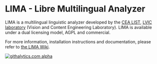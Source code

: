 LIMA - Libre Multilingual Analyzer
==================================

LIMA is a multilingual linguistic analyzer developed by the [CEA LIST](http://www-list.cea.fr/en), [LVIC laboratory](http://www.kalisteo.fr/en/index.htm) (Vision and Content Engineering Laboratory). LIMA is available under a dual licensing model, AGPL and commercial. 

For more information, installation instructions and documentation, please refer to [the LIMA Wiki](https://github.com/aymara/lima/wiki).

[![githalytics.com alpha](https://cruel-carlota.pagodabox.com/e0bb8c05a20002ab0961c4ec1e87e791 "githalytics.com")](http://githalytics.com/aymara/lima)
